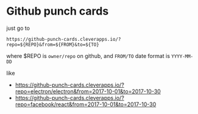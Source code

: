 # Github punch cards

just go to 

```
https://github-punch-cards.cleverapps.io/?repo=${REPO}&from=${FROM}&to=${TO}
```

where $REPO is `owner/repo` on github, and `FROM/TO` date format is `YYYY-MM-DD`

like

* https://github-punch-cards.cleverapps.io/?repo=electron/electron&from=2017-10-01&to=2017-10-30
* https://github-punch-cards.cleverapps.io/?repo=facebook/react&from=2017-10-01&to=2017-10-30
